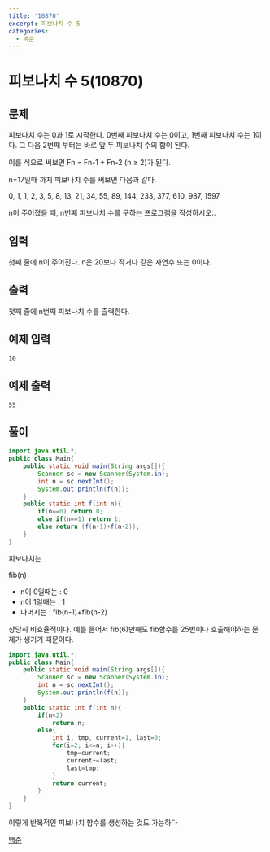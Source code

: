 ```yaml
---
title: '10870'
excerpt: 피보나치 수 5
categories:
  - 백준
---
```


# 피보나치 수 5\(10870\)

## 문제

피보나치 수는 0과 1로 시작한다. 0번째 피보나치 수는 0이고, 1번째 피보나치 수는 1이다. 그 다음 2번째 부터는 바로 앞 두 피보나치 수의 합이 된다.

이를 식으로 써보면 Fn = Fn-1 + Fn-2 \(n ≥ 2\)가 된다.

n=17일때 까지 피보나치 수를 써보면 다음과 같다.

0, 1, 1, 2, 3, 5, 8, 13, 21, 34, 55, 89, 144, 233, 377, 610, 987, 1597

n이 주어졌을 때, n번째 피보나치 수를 구하는 프로그램을 작성하시오..

## 입력

첫째 줄에 n이 주어진다. n은 20보다 작거나 같은 자연수 또는 0이다.

## 출력

첫째 줄에 n번째 피보나치 수를 출력한다.

## 예제 입력

```text
10
```

## 예제 출력

```text
55
```

## 풀이

```java
import java.util.*;
public class Main{
    public static void main(String args[]){
        Scanner sc = new Scanner(System.in);
        int n = sc.nextInt();
        System.out.println(f(n));
    }
    public static int f(int n){
        if(n==0) return 0;
        else if(n==1) return 1;
        else return (f(n-1)+f(n-2));
    }
}
```

피보나치는

fib\(n\)

* n이 0일때는 : 0 
* n이 1일때는 : 1
* 나머지는 : fib\(n-1\)+fib\(n-2\)

상당히 비효율적이다. 예를 들어서 fib\(6\)만해도 fib함수를 25번이나 호출해야하는 문제가 생기기 때문이다.

```java
import java.util.*;
public class Main{
    public static void main(String args[]){
        Scanner sc = new Scanner(System.in);
        int n = sc.nextInt();
        System.out.println(f(n));
    }
    public static int f(int n){
        if(n<2)
            return n;
        else{
            int i, tmp, current=1, last=0;
            for(i=2; i<=n; i++){
                tmp=current;
                current+=last;
                last=tmp;
            }
            return current;
        }
    }
}
```

이렇게 반복적인 피보나치 함수를 생성하는 것도 가능하다

[백준](https://www.acmicpc.net/problem/10870)

